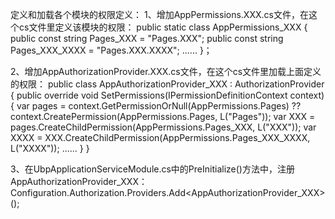﻿定义和加载各个模块的权限定义：
1、增加AppPermissions.XXX.cs文件，在这个cs文件里定义该模块的权限：
	public static class AppPermissions_XXX
	{
		public const string Pages_XXX = "Pages.XXX";
		public const string Pages_XXX_XXXX = "Pages.XXX.XXXX";
		......
	}；

2、增加AppAuthorizationProvider.XXX.cs文件，在这个cs文件里加载上面定义的权限：
	public class AppAuthorizationProvider_XXX : AuthorizationProvider
	{
		public override void SetPermissions(IPermissionDefinitionContext context)
        {
			var pages = context.GetPermissionOrNull(AppPermissions.Pages) ?? context.CreatePermission(AppPermissions.Pages, L("Pages"));
			var XXX = pages.CreateChildPermission(AppPermissions.Pages_XXX, L("XXX"));
			var XXXX = XXX.CreateChildPermission(AppPermissions.Pages_XXX_XXXX, L("XXXX"));
			......
		}
	}

3、在UbpApplicationServiceModule.cs中的PreInitialize()方法中，注册AppAuthorizationProvider_XXX：
	Configuration.Authorization.Providers.Add<AppAuthorizationProvider_XXX>();